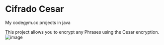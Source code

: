 # Cifrado Cesar

My codegym.cc projects in java

This project allows you to encrypt any Phrases using the Cesar encryption.
![image](https://github.com/josshare/cifrado_cesar/assets/36396116/fa495ef0-6ead-4fb1-878a-1242af54d031)

